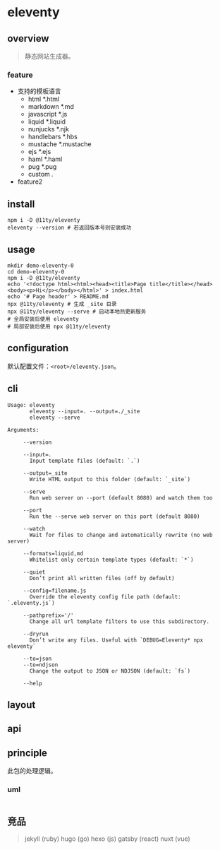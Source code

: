 # eleventy

## overview
> 静态网站生成器。  

### feature
- 支持的模板语言
  - html *.html
  - markdown *.md
  - javascript *.js
  - liquid *.liquid
  - nunjucks *.njk
  - handlebars *.hbs
  - mustache *.mustache
  - ejs *.ejs
  - haml *.haml
  - pug *.pug
  - custom *.*
- feature2

## install
```shell
npm i -D @11ty/eleventy
eleventy --version # 若返回版本号则安装成功
```

## usage
```shell
mkdir demo-eleventy-0
cd demo-eleventy-0
npm i -D @11ty/eleventy
echo '<!doctype html><html><head><title>Page title</title></head><body><p>Hi</p></body></html>' > index.html
echo '# Page header' > README.md
npx @11ty/eleventy # 生成 _site 目录
npx @11ty/eleventy --serve # 启动本地热更新服务
# 全局安装后使用 eleventy
# 局部安装后使用 npx @11ty/eleventy
```

## configuration
默认配置文件：`<root>/eleventy.json`。

## cli
```shell
Usage: eleventy
       eleventy --input=. --output=./_site
       eleventy --serve

Arguments:

     --version

     --input=.
       Input template files (default: `.`)

     --output=_site
       Write HTML output to this folder (default: `_site`)

     --serve
       Run web server on --port (default 8080) and watch them too

     --port
       Run the --serve web server on this port (default 8080)

     --watch
       Wait for files to change and automatically rewrite (no web server)

     --formats=liquid,md
       Whitelist only certain template types (default: `*`)

     --quiet
       Don’t print all written files (off by default)

     --config=filename.js
       Override the eleventy config file path (default: `.eleventy.js`)

     --pathprefix='/'
       Change all url template filters to use this subdirectory.

     --dryrun
       Don’t write any files. Useful with `DEBUG=Eleventy* npx eleventy`

     --to=json
     --to=ndjson
       Change the output to JSON or NDJSON (default: `fs`)

     --help
```

## layout
## api

## principle
此包的处理逻辑。

### uml
```
```

## 竞品
> jekyll (ruby)
> hugo (go)
> hexo (js)
> gatsby (react)
> nuxt (vue)